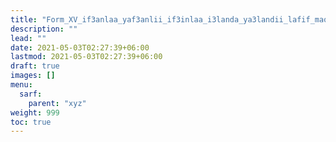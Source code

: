```yaml
---
title: "Form_XV_if3anlaa_yaf3anlii_if3inlaa_i3landa_ya3landii_lafif_maqrun"
description: ""
lead: ""
date: 2021-05-03T02:27:39+06:00
lastmod: 2021-05-03T02:27:39+06:00
draft: true
images: []
menu: 
  sarf:
    parent: "xyz"
weight: 999
toc: true
---
```



